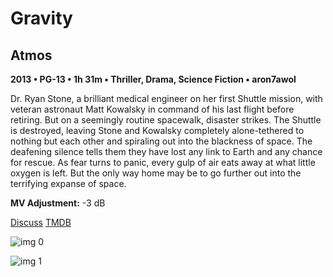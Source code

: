 # Gravity

## Atmos

**2013 • PG-13 • 1h 31m • Thriller, Drama, Science Fiction • aron7awol**

Dr. Ryan Stone, a brilliant medical engineer on her first Shuttle mission, with veteran astronaut Matt Kowalsky in command of his last flight before retiring. But on a seemingly routine spacewalk, disaster strikes. The Shuttle is destroyed, leaving Stone and Kowalsky completely alone-tethered to nothing but each other and spiraling out into the blackness of space. The deafening silence tells them they have lost any link to Earth and any chance for rescue. As fear turns to panic, every gulp of air eats away at what little oxygen is left. But the only way home may be to go further out into the terrifying expanse of space.

**MV Adjustment:** -3 dB

[Discuss](https://www.avsforum.com/threads/bass-eq-for-filtered-movies.2995212/post-57628514)  [TMDB](49047)

![img 0](https://i.imgur.com/3PJP0KJ.jpg)

![img 1](https://i.imgur.com/XNPSikU.jpg)

